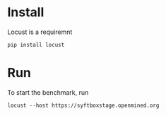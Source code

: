# Install

Locust is a requiremnt

```
pip install locust
```

# Run

To start the benchmark, run

```
locust --host https://syftboxstage.openmined.org
```
